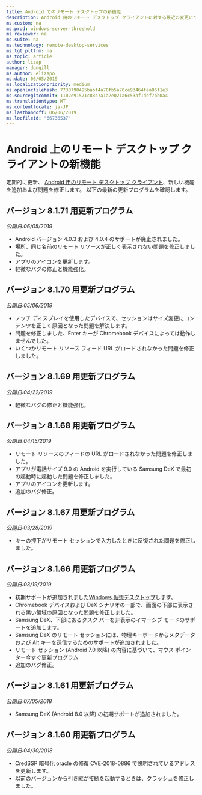 ```yaml
---
title: Android でのリモート デスクトップの新機能
description: Android 用のリモート デスクトップ クライアントに対する最近の変更について説明します
ms.custom: na
ms.prod: windows-server-threshold
ms.reviewer: na
ms.suite: na
ms.technology: remote-desktop-services
ms.tgt_pltfrm: na
ms.topic: article
author: lizap
manager: dongill
ms.author: elizapo
ms.date: 06/05/2019
ms.localizationpriority: medium
ms.openlocfilehash: 7730790495babf4a70fb5a70ce93464faa86f1e3
ms.sourcegitcommit: 1102e91571c88c7a1a2e021a6c53af1def7bb0a4
ms.translationtype: MT
ms.contentlocale: ja-JP
ms.lasthandoff: 06/06/2019
ms.locfileid: "66736537"
---
```

# <a name="whats-new-for-the-remote-desktop-client-on-android"></a>Android 上のリモート デスクトップ クライアントの新機能

定期的に更新、 [Android 用のリモート デスクトップ クライアント](remote-desktop-android.md)、新しい機能を追加および問題を修正します。 以下の最新の更新プログラムを確認します。

## <a name="updates-for-version-8171"></a>バージョン 8.1.71 用更新プログラム

*公開日:06/05/2019*

- Android バージョン 4.0.3 および 4.0.4 のサポートが廃止されました。
- 場所、同じ名前のリモート リソースが正しく表示されない問題を修正しました。
- アプリのアイコンを更新します。
- 軽微なバグの修正と機能強化。

## <a name="updates-for-version-8170"></a>バージョン 8.1.70 用更新プログラム

*公開日:05/06/2019*

- ノッチ ディスプレイを使用したデバイスで、セッションはサイズ変更にコンテンツを正しく原因となった問題を解決します。
- 問題を修正しました、Enter キーが Chromebook デバイスによっては動作しませんでした。
- いくつかリモート リソース フィード URL がロードされなかった問題を修正しました。

## <a name="updates-for-version-8169"></a>バージョン 8.1.69 用更新プログラム

*公開日:04/22/2019*

- 軽微なバグの修正と機能強化。

## <a name="updates-for-version-8168"></a>バージョン 8.1.68 用更新プログラム

*公開日:04/15/2019*

- リモート リソースのフィードの URL がロードされなかった問題を修正しました。
- アプリが電話サイズ 9.0 の Android を実行している Samsung DeX で最初の起動時に起動した問題を修正しました。
- アプリのアイコンを更新します。
- 追加のバグ修正。

## <a name="updates-for-version-8167"></a>バージョン 8.1.67 用更新プログラム

*公開日:03/28/2019*

- キーの押下がリモート セッションで入力したときに反復された問題を修正しました。

## <a name="updates-for-version-8166"></a>バージョン 8.1.66 用更新プログラム

*公開日:03/19/2019*

- 初期サポートが追加されました[Windows 仮想デスクトップ](https://aka.ms/wvd)します。
- Chromebook デバイスおよび DeX シナリオの一部で、画面の下部に表示される黒い領域の原因となった問題を修正しました。
- Samsung DeX、下部にあるタスク バーを非表示のイマーシブ モードのサポートを追加します。
- Samsung DeX のリモート セッションには、物理キーボードからメタデータおよび Alt キーを送信するためのサポートが追加されました。
- リモート セッション (Android 7.0 以降) の内容に基づいて、マウス ポインター今すぐ更新プログラム
- 追加のバグ修正。

## <a name="updates-for-version-8161"></a>バージョン 8.1.61 用更新プログラム

*公開日:07/05/2018*

- Samsung DeX (Android 8.0 以降) の初期サポートが追加されました。

## <a name="updates-for-version-8160"></a>バージョン 8.1.60 用更新プログラム

*公開日:04/30/2018*

- CredSSP 暗号化 oracle の修復 CVE-2018-0886 で説明されているアドレスを更新します。
- 以前のバージョンから引き継が接続を起動するときは、クラッシュを修正しました。
